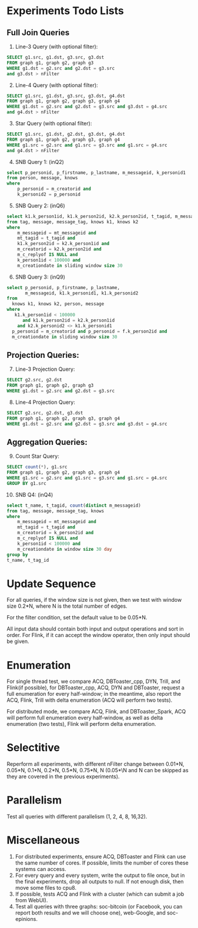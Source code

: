 # Experiments Todo Lists

## Full Join Queries

1. Line-3 Query (with optional filter):

```SQL
SELECT g1.src, g1.dst, g3.src, g3.dst 
FROM graph g1, graph g2, graph g3 
WHERE g1.dst = g2.src and g2.dst = g3.src
and g3.dst > nFilter
```

2. Line-4 Query (with optional filter):

```SQL
SELECT g1.src, g1.dst, g3.src, g3.dst, g4.dst 
FROM graph g1, graph g2, graph g3, graph g4
WHERE g1.dst = g2.src and g2.dst = g3.src and g3.dst = g4.src
and g4.dst > nFilter
```

3. Star Query (with optional filter):

```SQL
SELECT g1.src, g1.dst, g2.dst, g3.dst, g4.dst 
FROM graph g1, graph g2, graph g3, graph g4
WHERE g1.src = g2.src and g1.src = g3.src and g1.src = g4.src
and g4.dst > nFilter 
```

4. SNB Query 1: (inQ2)

```SQL
select p_personid, p_firstname, p_lastname, m_messageid, k_personid1
from person, message, knows
where
    p_personid = m_creatorid and
    k_personid2 = p_personid
```

5. SNB Query 2: (inQ6)

```SQL
select k1.k_person1id, k1.k_person2id, k2.k_person2id, t_tagid, m_messageid
from tag, message, message_tag, knows k1, knows k2
where
    m_messageid = mt_messageid and
    mt_tagid = t_tagid and
    k1.k_person2id = k2.k_person1id and
    m_creatorid = k2.k_person2id and
    m_c_replyof IS NULL and 
    k_person1id < 100000 and
    m_creationdate in sliding window size 30
```

6. SNB Query 3: (inQ9)

```SQL
select p_personid, p_firstname, p_lastname,
       m_messageid, k1.k_personid1, k1.k_personid2
from
  knows k1, knows k2, person, message
where
   k1.k_person1id < 100000
      and k1.k_person2id = k2.k_person1id
    and k2.k_personid2 <> k1.k_personid1
  p_personid = m_creatorid and p_personid = f.k_person2id and
  m_creationdate in sliding window size 30
```

## Projection Queries:

7. Line-3 Projection Query:
```SQL
SELECT g2.src, g2.dst 
FROM graph g1, graph g2, graph g3 
WHERE g1.dst = g2.src and g2.dst = g3.src
```

8. Line-4 Projection Query:
```SQL
SELECT g2.src, g2.dst, g3.dst
FROM graph g1, graph g2, graph g3, graph g4
WHERE g1.dst = g2.src and g2.dst = g3.src and g3.dst = g4.src
```

## Aggregation Queries:

9. Count Star Query:

```SQL
SELECT count(*), g1.src
FROM graph g1, graph g2, graph g3, graph g4
WHERE g1.src = g2.src and g1.src = g3.src and g1.src = g4.src
GROUP BY g1.src
```

10. SNB Q4: (inQ4)
```SQL
select t_name, t_tagid, count(distinct m_messageid)
from tag, message, message_tag, knows
where
    m_messageid = mt_messageid and
    mt_tagid = t_tagid and
    m_creatorid = k_person2id and
    m_c_replyof IS NULL and 
    k_person1id < 100000 and
    m_creationdate in window size 30 day
group by
t_name, t_tag_id
```

# Update Sequence

For all queries, if the window size is not given, then we test with window size 0.2\*N, where N is the total number of edges.

For the filter condition, set the default value to be 0.05\*N.

All input data should contain both input and output operations and sort in order.  For Flink, if it can accept the window operator, then only input should be given. 

# Enumeration

For single thread test, we compare ACQ, DBToaster_cpp, DYN, Trill, and Flink(if possible), for DBToaster_cpp, ACQ, DYN and DBToaster, request a full enumeration for every half-window;  in the meantime, also report the ACQ, Flink, Trill with delta enumeration (ACQ will perform two tests).

For distributed mode, we compare ACQ, Flink, and DBToaster_Spark, ACQ will perform full enumeration every half-window, as well as delta enumeration (two tests), Flink will perform delta enumeration.

# Selectitive

Reperform all experiments, with different nFilter change between 0.01\*N, 0.05\*N, 0.1\*N, 0.2\*N, 0.5\*N, 0.75\*N, N (0.05*\N and N can be skipped as they are covered in the previous experiments).

# Parallelism

Test all queries with different parallelism (1, 2, 4, 8, 16,32).

# Miscellaneous

1. For distributed experiments, ensure ACQ, DBToaster and Flink can use the same number of cores.  If possible, limits the number of cores these systems can access. 
2. For every query and every system, write the output to file once, but in the final experiments, drop all outputs to null.  If not enough disk, then move some files to cpu8.
3. If possible, tests ACQ and Flink with a cluster (which can submit a job from WebUI).
4. Test all queries with three graphs: soc-bitcoin (or Facebook, you can report both results and we will choose one), web-Google, and soc-epinions. 
